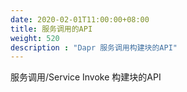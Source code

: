 ```yaml
---
date: 2020-02-01T11:00:00+08:00
title: 服务调用的API
weight: 520
description : "Dapr 服务调用构建块的API"
---
```




服务调用/Service Invoke 构建块的API




